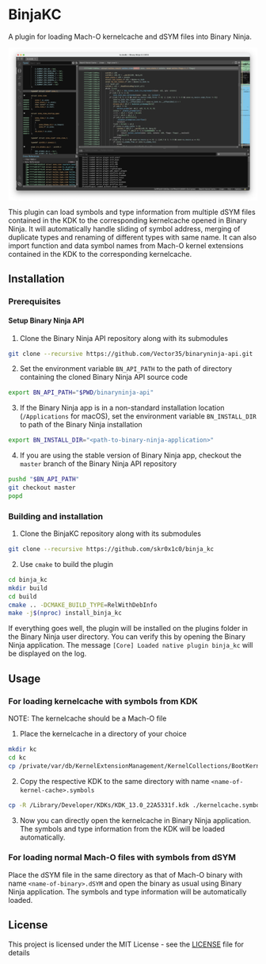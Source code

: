 # BinjaKC

A plugin for loading Mach-O kernelcache and dSYM files into Binary Ninja.

<img align="center" src="./resources/screenshot.png">

This plugin can load symbols and type information from multiple dSYM files contained in the KDK to the corresponding kernelcache opened in Binary Ninja. It will automatically handle sliding of symbol address, merging of duplicate types and renaming of different types with same name. It can also import function and data symbol names from Mach-O kernel extensions contained in the KDK to the corresponding kernelcache.

## Installation

### Prerequisites

#### Setup Binary Ninja API

1. Clone the Binary Ninja API repository along with its submodules

```bash
git clone --recursive https://github.com/Vector35/binaryninja-api.git
```

2. Set the environment variable `BN_API_PATH` to the path of directory containing the cloned Binary Ninja API source code 

```bash
export BN_API_PATH="$PWD/binaryninja-api"
```

3. If the Binary Ninja app is in a non-standard installation location (`/Applications` for macOS), set the environment variable `BN_INSTALL_DIR` to path of the Binary Ninja installation

```bash
export BN_INSTALL_DIR="<path-to-binary-ninja-application>"
```

4. If you are using the stable version of Binary Ninja app, checkout the `master` branch of the Binary Ninja API repository

```bash
pushd "$BN_API_PATH"
git checkout master
popd
```

### Building and installation

1. Clone the BinjaKC repository along with its submodules

```bash
git clone --recursive https://github.com/skr0x1c0/binja_kc
```

2. Use `cmake` to build the plugin

```bash
cd binja_kc
mkdir build
cd build
cmake .. -DCMAKE_BUILD_TYPE=RelWithDebInfo
make -j$(nproc) install_binja_kc
```

If everything goes well, the plugin will be installed on the plugins folder in the Binary Ninja user directory. You can verify this by opening the Binary Ninja application. The message `[Core] Loaded native plugin binja_kc` will be displayed on the log.

## Usage

### For loading kernelcache with symbols from KDK

NOTE: The kernelcache should be a Mach-O file

1. Place the kernelcache in a directory of your choice

```bash
mkdir kc
cd kc
cp /private/var/db/KernelExtensionManagement/KernelCollections/BootKernelCollection.kc ./kernelcache
```

2. Copy the respective KDK to the same directory with name `<name-of-kernel-cache>.symbols`

```bash
cp -R /Library/Developer/KDKs/KDK_13.0_22A5331f.kdk ./kernelcache.symbols
```

3. Now you can directly open the kernelcache in Binary Ninja application. The symbols and type information from the KDK will be loaded automatically.

### For loading normal Mach-O files with symbols from dSYM

Place the dSYM file in the same directory as that of Mach-O binary with name `<name-of-binary>.dSYM` and open the binary as usual using Binary Ninja application. The symbols and type information will be automatically loaded.

## License

This project is licensed under the MIT License - see the [LICENSE](LICENSE) file for details
